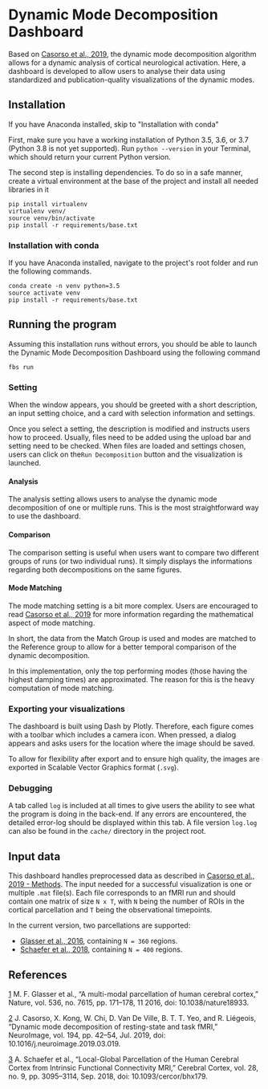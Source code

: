 
# Dynamic Mode Decomposition Dashboard

Based on [Casorso et al., 2019][2], the dynamic mode decomposition algorithm allows for a dynamic analysis of cortical neurological activation. Here, a dashboard is developed to allow users to analyse their data using standardized and publication-quality visualizations of the dynamic modes.

## Installation

If you have Anaconda installed, skip to "Installation with conda"

First, make sure you have a working installation of Python 3.5, 3.6, or 3.7 (Python 3.8 is not yet supported).
Run ```python --version``` in your Terminal, which should return your current Python version.

The second step is installing dependencies. To do so in a safe manner, create a virtual environment at the base of the project and install all needed libraries in it

```
pip install virtualenv
virtualenv venv/
source venv/bin/activate
pip install -r requirements/base.txt
```

### Installation with conda

If you have Anaconda installed, navigate to the project's root folder and run the following commands.

```
conda create -n venv python=3.5
source activate venv
pip install -r requirements/base.txt
```

## Running the program

Assuming this installation runs without errors, you should be able to launch the Dynamic Mode Decomposition Dashboard using the following command

```
fbs run
```

### Setting

When the window appears, you should be greeted with a short description, an input setting choice, and a card with selection information and settings.

Once you select a setting, the description is modified and instructs users how to proceed. Usually, files need to be added using the upload bar and setting need to be checked. When files are loaded and settings chosen, users can click on the`Run Decomposition` button and the visualization is launched.

#### Analysis

The analysis setting allows users to analyse the dynamic mode decomposition of one or multiple runs. This is the most straightforward way to use the dashboard.

#### Comparison

The comparison setting is useful when users want to compare two different groups of runs (or two individual runs). It simply displays the informations regarding both decompositions on the same figures.

#### Mode Matching

The mode matching setting is a bit more complex. Users are encouraged to read [Casorso et al., 2019][2] for more information regarding the mathematical aspect of mode matching.

In short, the data from the Match Group is used and modes are matched to the Reference group to allow for a better temporal comparison of the dynamic decomposition.

In this implementation, only the top performing modes (those having the highest damping times) are approximated. The reason for this is the heavy computation of mode matching.

### Exporting your visualizations

The dashboard is built using Dash by Plotly. Therefore, each figure comes with a toolbar which includes a camera icon. When pressed, a dialog appears and asks users for the location where the image should be saved.

To allow for flexibility after export and to ensure high quality, the images are exported in Scalable Vector Graphics format (`.svg`).

### Debugging

A tab called `log` is included at all times to give users the ability to see what the program is doing in the back-end. If any errors are encountered, the detailed error-log should be displayed within this tab. A file version `log.log` can also be found in the `cache/` directory in the project root.

## Input data

This dashboard handles preprocessed data as described in [Casorso et al., 2019 - Methods][2].
The input needed for a successful visualization is one or multiple `.mat` file(s). Each file corresponds to an fMRI run and should contain one matrix of size `N x T`, with `N` being the number of ROIs in the cortical parcellation and `T` being the observational timepoints.

In the current version, two parcellations are supported:

* [Glasser et al., 2016][1], containing `N = 360` regions.
* [Schaefer et al., 2018][3], containing `N = 400` regions.


## References


[1] M. F. Glasser et al., “A multi-modal parcellation of human cerebral cortex,” Nature, vol. 536, no. 7615, pp. 171–178, 11 2016, doi: 10.1038/nature18933.

[2] J. Casorso, X. Kong, W. Chi, D. Van De Ville, B. T. T. Yeo, and R. Liégeois, “Dynamic mode decomposition of resting-state and task fMRI,” NeuroImage, vol. 194, pp. 42–54, Jul. 2019, doi: 10.1016/j.neuroimage.2019.03.019.

[3] A. Schaefer et al., “Local-Global Parcellation of the Human Cerebral Cortex from Intrinsic Functional Connectivity MRI,” Cerebral Cortex, vol. 28, no. 9, pp. 3095–3114, Sep. 2018, doi: 10.1093/cercor/bhx179.


[2]: http://www.sciencedirect.com/science/article/pii/S1053811919301922
[1]: https://pubmed.ncbi.nlm.nih.gov/27437579/
[3]: https://academic.oup.com/cercor/article/28/9/3095/3978804
[4]: https://build-system.fman.io/
